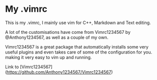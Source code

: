# My .vimrc

This is my .vimrc, I mainly use vim for C++, Markdown and Text editing.

A lot of the customisations have come from Vimrc1234567 by @Anthony1234567, as
well as a couple of my own.

Vimrc1234567 is a great package that automatically installs some very useful
plugins and even takes care of some of the configuration for you. making it very
easy to vim up and running.

Link to [Vimrc1234567] (https://github.com/Anthony1234567/Vimrc1234567)
